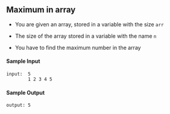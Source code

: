 ## **Maximum in array**

- You are given an array, stored in a variable with the size `arr`

- The size of the array stored in a variable with the name `n`

- You have to find the maximum number in the array


#### **Sample Input**
    input:  5
            1 2 3 4 5

#### **Sample Output**
    output: 5
